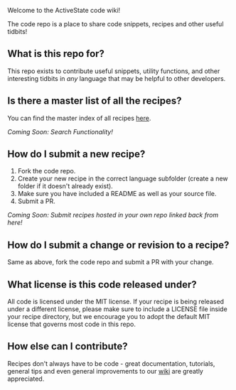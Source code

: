 Welcome to the ActiveState code wiki!

The code repo is a place to share code snippets, recipes and other useful tidbits!

## What is this repo for?

This repo exists to contribute useful snippets, utility functions, and other interesting tidbits in *any* language that may be
helpful to other developers.

## Is there a master list of all the recipes?

You can find the master index of all recipes [here](Recipes-Index).  

*Coming Soon: Search Functionality!*

## How do I submit a new recipe?

1. Fork the code repo.
2. Create your new recipe in the correct language subfolder (create a new folder if it doesn't already exist).
3. Make sure you have included a README as well as your source file.
4. Submit a PR.

*Coming Soon: Submit recipes hosted in your own repo linked back from here!*

## How do I submit a change or revision to a recipe?

Same as above, fork the code repo and submit a PR with your change.

## What license is this code released under?

All code is licensed under the MIT license. If your recipe is being released under a different license, please make sure to 
include a LICENSE file inside your recipe directory, but we encourage you to adopt the default MIT license that governs most code
in this repo.

## How else can I contribute?

Recipes don't always have to be code - great documentation, tutorials, general tips and even general improvements to our [wiki](https://github.com/ActiveState/code/wiki)
are greatly appreciated.
